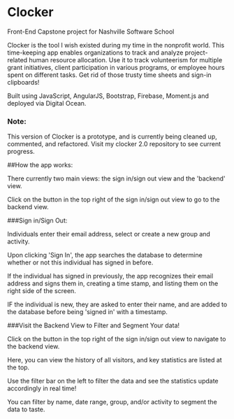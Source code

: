 # Clocker

Front-End Capstone project for Nashville Software School

Clocker is the tool I wish existed during my time in the nonprofit world. This time-keeping app enables organizations to track and analyze project-related human resource allocation. Use it to track volunteerism for multiple grant initiatives, client participation in various programs, or employee hours spent on different tasks. Get rid of those trusty time sheets and sign-in clipboards!

Built using JavaScript, AngularJS, Bootstrap, Firebase, Moment.js and deployed via Digital Ocean.

### Note:

This version of Clocker is a prototype, and is currently being cleaned up, commented, and refactored. Visit my clocker 2.0 repository to see current progress.

##How the app works:

There currently two main views: the sign in/sign out view and the 'backend' view.

Click on the button in the top right of the sign in/sign out view to go to the backend view.

###Sign in/Sign Out:

Individuals enter their email address, select or create a new group and activity.

Upon clicking 'Sign In', the app searches the database to determine whether or not this individual has signed in before.

If the individual has signed in previously, the app recognizes their email address and signs them in, creating a time stamp, and listing them on the right side of the screen.

IF the individual is new, they are asked to enter their name, and are added to the database before being 'signed in' with a timestamp.

###Visit the Backend View to Filter and Segment Your data!

Click on the button in the top right of the sign in/sign out view to navigate to the backend view.

Here, you can view the history of all visitors, and key statistics are listed at the top.

Use the filter bar on the left to filter the data and see the statistics update accordingly in real time!

You can filter by name, date range, group, and/or activity to segment the data to taste.



